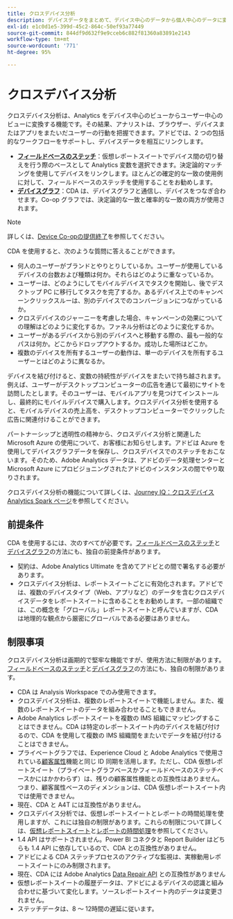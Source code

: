 ```yaml
---
title: クロスデバイス分析
description: デバイスデータをまとめて、デバイス中心のデータから個人中心のデータに変更します。
exl-id: e1c0d1e5-399d-45c2-864c-50ef93a77449
source-git-commit: 844df9d632f9e9cceb6c882f81360a83891e2143
workflow-type: tm+mt
source-wordcount: '771'
ht-degree: 95%

---
```


# クロスデバイス分析

クロスデバイス分析は、Analytics をデバイス中心のビューからユーザー中心のビューに変換する機能です。その結果、アナリストは、ブラウザー、デバイスまたはアプリをまたいだユーザーの行動を把握できます。アドビでは、2 つの包括的なワークフローをサポートし、デバイスデータを相互にリンクします。

* [**フィールドベースのステッチ**](field-based-stitching.md)：仮想レポートスイートでデバイス間の切り替えを行う際のベースとして Analytics 変数を選択できます。決定論的マッチングを使用してデバイスをリンクします。ほとんどの確定的な一致の使用例に対して、フィールドベースのステッチを使用することをお勧めします。
* [**デバイスグラフ**](device-graph.md)：CDA は、デバイスグラフと通信し、デバイスをつなぎ合わせます。Co-op グラフでは、決定論的な一致と確率的な一致の両方が使用されます。

>[!NOTE]
>
>詳しくは、[Device Co-opの提供終了](https://experienceleague.adobe.com/docs/device-co-op/using/about/device-co-op-eol.html)を参照してください。

CDA を使用すると、次のような質問に答えることができます。

* 何人のユーザーがブランドとやりとりしているか。ユーザーが使用しているデバイスの台数および種類は何か。それらはどのように重なっているか。
* ユーザーは、どのようにしてモバイルデバイスでタスクを開始し、後でデスクトップ PC に移行してタスクを完了するか。あるデバイス上でのキャンペーンクリックスルーは、別のデバイスでのコンバージョンにつながっているか。
* クロスデバイスのジャーニーを考慮した場合、キャンペーンの効果についての理解はどのように変化するか。ファネル分析はどのように変化するか。
* ユーザーがあるデバイスから別のデバイスへと移動する際の、最も一般的なパスは何か。どこからドロップアウトするか。成功した場所はどこか。
* 複数のデバイスを所有するユーザーの動作は、単一のデバイスを所有するユーザーとはどのように異なるか。

デバイスを結び付けると、変数の持続性がデバイスをまたいで持ち越されます。例えば、ユーザーがデスクトップコンピューターの広告を通じて最初にサイトを訪問したとします。そのユーザーは、モバイルアプリを見つけてインストールし、最終的にモバイルデバイスで購入します。クロスデバイス分析を使用すると、モバイルデバイスの売上高を、デスクトップコンピューターでクリックした広告に関連付けることができます。

パートナーシップと透明性の精神から、クロスデバイス分析と関連した Microsoft Azure の使用について、お客様にお知らせします。アドビは Azure を使用してデバイスグラフデータを保存し、クロスデバイスでのステッチをおこないます。そのため、Adobe Analytics データは、アドビのデータ処理センターと Microsoft Azure にプロビジョニングされたアドビのインスタンスの間でやり取りされます。

クロスデバイス分析の機能について詳しくは、[Journey IQ：クロスデバイス Analytics Spark ページ](https://adobe.ly/aacda)を参照してください。

## 前提条件

CDA を使用するには、次のすべてが必要です。[フィールドベースのステッチ](field-based-stitching.md)と[デバイスグラフ](device-graph.md)の方法にも、独自の前提条件があります。

* 契約は、Adobe Analytics Ultimate を含めてアドビとの間で署名する必要があります。
* クロスデバイス分析は、レポートスイートごとに有効化されます。アドビでは、複数のデバイスタイプ（Web、アプリなど）のデータを含むクロスデバイスデータをレポートスイートに含めることをお勧めします。一部の組織では、この概念を「グローバル」レポートスイートと呼んでいますが、CDA は地理的な観点から厳密にグローバルである必要はありません。

## 制限事項

クロスデバイス分析は画期的で堅牢な機能ですが、使用方法に制限があります。[フィールドベースのステッチ](field-based-stitching.md)と[デバイスグラフ](device-graph.md)の方法にも、独自の制限があります。

* CDA は Analysis Workspace でのみ使用できます。
* クロスデバイス分析は、複数のレポートスイートで機能しません。また、複数のレポートスイートのデータを組み合わせることもできません。
* Adobe Analytics レポートスイートを複数の IMS 組織にマッピングすることはできません。CDA は特定のレポートスイート内のデバイスを結び付けるので、CDA を使用して複数の IMS 組織間をまたいでデータを結び付けることはできません。
* プライベートグラフでは、Experience Cloud と Adobe Analytics で使用されている[顧客属性](https://experienceleague.adobe.com/docs/core-services/interface/customer-attributes/attributes.html#customer-attributes)機能と同じ ID 同期を活用します。ただし、CDA 仮想レポートスイート（プライベートグラフベースかフィールドベースのステッチベースかにはかかわらず）は、残りの顧客属性機能との互換性はありません。つまり、顧客属性ベースのディメンションは、CDA 仮想レポートスイート内では使用できません。
* 現在、CDA と A4T には互換性がありません。
* クロスデバイス分析では、仮想レポートスイートとレポートの時間処理を使用しますが、これには独自の制限があります。これらの制限について詳しくは、[仮想レポートスイート](../vrs/vrs-about.md)と[レポートの時間処理](../vrs/vrs-report-time-processing.md)を参照してください。
* 1.4 API はサポートされません。Power BI コネクタと Report Builder はどちらも 1.4 API に依存しているので、CDA との互換性がありません。
* アドビによる CDA ステッチプロセスのアクティブな監視は、実稼動用レポートスイートにのみ制限されます。
* 現在、CDA には Adobe Analytics [Data Repair API](https://www.adobe.io/apis/experiencecloud/analytics/docs.html#!AdobeDocs/analytics-2.0-apis/master/data-repair.md) との互換性がありません
* 仮想レポートスイートの履歴データは、アドビによるデバイスの認識と組み合わせに基づいて変化します。ソースレポートスイート内のデータは変更されません。
* ステッチデータは、8 ～ 12時間の遅延に従います。

